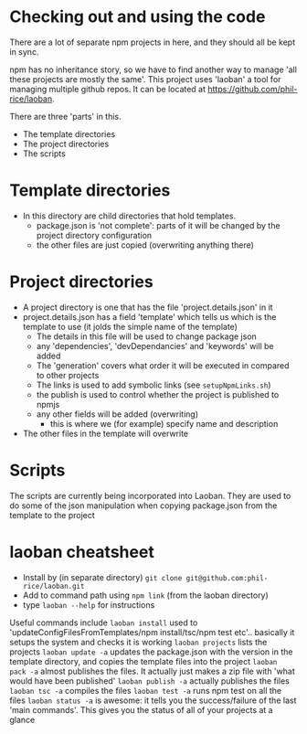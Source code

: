 # Checking out and using the code
There are a lot of separate npm projects in here, and they should all be kept in sync.

npm has no inheritance story, so we have to find another way to manage 'all these projects are mostly the same'. This project
uses 'laoban' a tool for managing multiple github repos. It can be located at https://github.com/phil-rice/laoban.

There are three 'parts' in this.
* The template directories
* The project directories
* The scripts

# Template directories
* In this directory are child directories that hold templates.
    * package.json is 'not complete': parts of it will be changed by the project directory configuration
    * the other files are just copied (overwriting anything there)

# Project directories
* A project directory is one that has the file 'project.details.json' in it
* project.details.json has a field 'template' which tells us which is the template to use (it jolds the simple name of the template)
    * The details in this file will be used to change package json
    * any 'dependencies', 'devDependancies' and 'keywords' will be added
    * The 'generation' covers what order it will be executed in compared to other projects
    * The links is used to add symbolic links (see `setupNpmLinks.sh`)
    * the publish is used to control whether the project is published to npmjs
    * any other fields will be added (overwriting)
      * this is where we (for example) specify name and description
* The other files in the template will overwrite

# Scripts
The scripts are currently being incorporated into Laoban. They are used to do some of the json manipulation when copying package.json from the template to the project

# laoban cheatsheet

* Install by (in separate directory) `git clone git@github.com:phil-rice/laoban.git`
* Add to command path using `npm link` (from the laoban directory)
* type `laoban --help` for instructions

Useful commands include
`laoban install` used to 'updateConfigFilesFromTemplates/npm install/tsc/npm test etc'.. basically it setups the system and checks it is working
`laoban projects` lists the projects
`laoban update -a` updates the package.json with the version in the template directory, and copies the template files into the project
`laoban pack -a` almost publishes the files. It actually just makes a zip file with 'what would have been published'
`laoban publish -a` actually publishes the files
`laoban tsc -a` compiles the files
`laoban test -a` runs npm test on all the files
`laoban status -a`  is awesome: it tells you the success/failure of the last 'main commands'. This gives you the status of all of your projects at a glance

